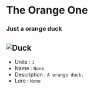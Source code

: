 # The Orange One
### Just a orange duck
![Duck](/imgs/bg-free/orange.png)
--- 
- Units : `1`
- Name : `None`
- Description : `A orange duck.`
- Lore : `None`